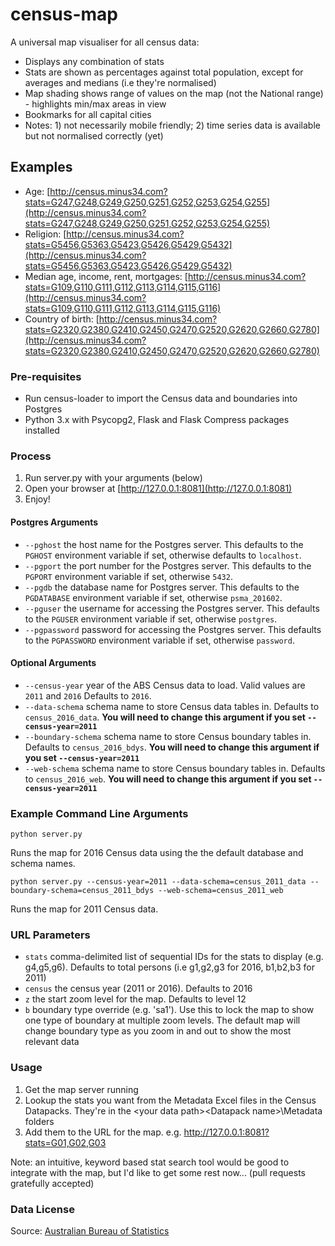 # census-map
A universal map visualiser for all census data:
- Displays any combination of stats
- Stats are shown as percentages against total population, except for averages and medians (i.e they're normalised)
- Map shading shows range of values on the map (not the National range) - highlights min/max areas in view
- Bookmarks for all capital cities
- Notes: 1) not necessarily mobile friendly; 2) time series data is available but not normalised correctly (yet)

## Examples

* Age: [http://census.minus34.com?stats=G247,G248,G249,G250,G251,G252,G253,G254,G255](http://census.minus34.com?stats=G247,G248,G249,G250,G251,G252,G253,G254,G255)
* Religion: [http://census.minus34.com?stats=G5456,G5363,G5423,G5426,G5429,G5432](http://census.minus34.com?stats=G5456,G5363,G5423,G5426,G5429,G5432)
* Median age, income, rent, mortgages: [http://census.minus34.com?stats=G109,G110,G111,G112,G113,G114,G115,G116](http://census.minus34.com?stats=G109,G110,G111,G112,G113,G114,G115,G116)
* Country of birth: [http://census.minus34.com?stats=G2320,G2380,G2410,G2450,G2470,G2520,G2620,G2660,G2780](http://census.minus34.com?stats=G2320,G2380,G2410,G2450,G2470,G2520,G2620,G2660,G2780)

### Pre-requisites
- Run census-loader to import the Census data and boundaries into Postgres
- Python 3.x with Psycopg2, Flask and Flask Compress packages installed

### Process
1. Run server.py with your arguments (below)
2. Open your browser at [http://127.0.0.1:8081](http://127.0.0.1:8081)
3. Enjoy!

#### Postgres Arguments
* `--pghost` the host name for the Postgres server. This defaults to the `PGHOST` environment variable if set, otherwise defaults to `localhost`.
* `--pgport` the port number for the Postgres server. This defaults to the `PGPORT` environment variable if set, otherwise `5432`.
* `--pgdb` the database name for Postgres server. This defaults to the `PGDATABASE` environment variable if set, otherwise `psma_201602`.
* `--pguser` the username for accessing the Postgres server. This defaults to the `PGUSER` environment variable if set, otherwise `postgres`.
* `--pgpassword` password for accessing the Postgres server. This defaults to the `PGPASSWORD` environment variable if set, otherwise `password`.

#### Optional Arguments
* `--census-year` year of the ABS Census data to load. Valid values are `2011` and `2016` Defaults to `2016`.
* `--data-schema` schema name to store Census data tables in. Defaults to `census_2016_data`. **You will need to change this argument if you set `--census-year=2011`**
* `--boundary-schema` schema name to store Census boundary tables in. Defaults to `census_2016_bdys`. **You will need to change this argument if you set `--census-year=2011`**
* `--web-schema` schema name to store Census boundary tables in. Defaults to `census_2016_web`. **You will need to change this argument if you set `--census-year=2011`**

### Example Command Line Arguments
`python server.py`

Runs the map for 2016 Census data using the the default database and schema names.

`python server.py --census-year=2011 --data-schema=census_2011_data --boundary-schema=census_2011_bdys --web-schema=census_2011_web`

Runs the map for 2011 Census data.

### URL Parameters

* `stats` comma-delimited list of sequential IDs for the stats to display (e.g. g4,g5,g6). Defaults to total persons (i.e g1,g2,g3 for 2016, b1,b2,b3 for 2011)
* `census` the census year (2011 or 2016). Defaults to 2016
* `z` the start zoom level for the map. Defaults to level 12
* `b` boundary type override (e.g. 'sa1'). Use this to lock the map to show one type of boundary at multiple zoom levels. The default map will change boundary type as you zoom in and out to show the most relevant data

### Usage

1. Get the map server running
2. Lookup the stats you want from the Metadata Excel files in the Census Datapacks. They're in the \<your data path>\<Datapack name>\Metadata folders
3. Add them to the URL for the map. e.g. http://127.0.0.1:8081?stats=G01,G02,G03

Note: an intuitive, keyword based stat search tool would be good to integrate with the map, but I'd like to get some rest now... (pull requests gratefully accepted)

### Data License

Source: [Australian Bureau of Statistics](http://www.abs.gov.au/websitedbs/d3310114.nsf/Home/Attributing+ABS+Material)
